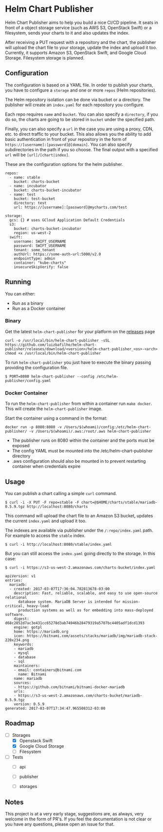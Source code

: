 # Helm Chart Publisher
Helm Chart Publisher aims to help you build a nice CI/CD pipeline. It seats in front of a object storage service (such as AWS S3, OpenStack Swift) or a filesystem, sends your charts to it and also updates the index.

After receiving a PUT request with a repository and the chart, the publisher will upload the chart file to your storage, update the index and upload it too. Currently, it supports Amazon S3, OpenStack Swift, and Google Cloud Storage. Filesystem storage is planned.

## Configuration
The configuration is based on a YAML file. In order to publish your charts, you have to configure a `storage` and one or more `repos` (Helm repositories).

The Helm repository isolation can be done via bucket or a directory. The publisher will create an `index.yaml` for each repository you configure.

Each repo requires `name` and `bucket`. You can also specify a `directory`, if you do so, the charts are going to be stored in `bucket` under the specified path.

Finally, you can also specify a `url` in the case you are using a proxy, CDN, etc. to direct traffic to your bucket. This also allows you the ability to add basic authentication in front of your repository in the form of `https://[username]:[password]@[domain]`. You can also specify subdirectories in the path if you so choose. The final output with a specified `url` will be `[url]/[chart|index]`.

These are the configuration options for the helm publisher.

```
repos:
  - name: stable
    bucket: charts-bucket
  - name: incubator
    bucket: charts-bucket-incubator
  - name: test
    bucket: test-bucket
    directory: test
    url: https://[username]:[password]@mycharts.com/test

storage:
  gcs: {} # uses GCloud Application Default Credentials
  s3:
    bucket: charts-bucket-incubator
    region: us-west-2
  swift:
    username: SWIFT_USERNAME
    password: SWIFT_USERNAME
    tenant: some_tenant
    authUrl: https://some-auth-url:5000/v2.0
    endpointType: admin
    container: "kube-charts"
    insecureSkipVerify: false
```

## Running
You can either:
- Run as a binary
- Run as a Docker container

### Binary
Get the latest `helm-chart-publisher` for your platform on the [releases](https://github.com/luizbafilho/helm-chart-publisher/releases) page
```
curl -o /usr/local/bin/helm-chart-publisher -sSL https://github.com/luizbafilho/helm-chart-publisher/releases/download/<version>/helm-chart-publisher_<os>-<arch>
chmod +x /usr/local/bin/helm-chart-publisher
```

To run `helm-chart-publisher` you just have to execute the binary passing providing the configuration file.

```shell
$ PORT=8080 helm-chart-publisher --config /etc/helm-publisher/config.yaml
```

### Docker Container
To run the `helm-chart-publisher` from within a container run `make docker`. This will create the `helm-chart-publisher`
image.

Start the container using a command in the format:
```
docker run -p 8080:8080 -v /Users/$(whoami)/config:/etc/helm-chart-publisher/ -v /Users/$(whoami)/.aws:/root/.aws helm-chart-publisher
```

- The publisher runs on 8080 within the container and the ports must be exposed
- The config YAML must be mounted into the /etc/helm-chart-publisher directory
- .aws configuration should also be mounted in to prevent restarting container when credentials expire



## Usage 

You can publish a chart calling a simple `curl` command.

```
$ curl -i -X PUT -F repo=stable -F chart=@$HOME/charts/stable/mariadb-0.5.9.tgz http://localhost:8080/charts
```

This command will upload the chart file to an Amazon S3 bucket, updates the current `index.yaml` and upload it too.

The indexes are available via publisher under the `/:repo/index.yaml` path. For example to access the `stable` index.
```
$ curl -i http://localhost:8080/stable/index.yaml
```
But you can still access the `index.yaml` going directly to the storage. In this case:
```
$ curl -i https://s3-us-west-2.amazonaws.com/charts-bucket/index.yaml

apiVersion: v1
entries:
  mariadb:
  - created: 2017-03-07T17:36:04.782813678-03:00
    description: Fast, reliable, scalable, and easy to use open-source relational
      database system. MariaDB Server is intended for mission-critical, heavy-load
      production systems as well as for embedding into mass-deployed software.
    digest: d68c2852d7ac3e431cc65278d3ab74946b28479319a5707bc4405adf1dcd1393
    engine: gotpl
    home: https://mariadb.org
    icon: https://bitnami.com/assets/stacks/mariadb/img/mariadb-stack-220x234.png
    keywords:
    - mariadb
    - mysql
    - database
    - sql
    maintainers:
    - email: containers@bitnami.com
      name: Bitnami
    name: mariadb
    sources:
    - https://github.com/bitnami/bitnami-docker-mariadb
    urls:
    - https://s3-us-west-2.amazonaws.com/charts-bucket/mariadb-0.5.9.tgz
    version: 0.5.9
generated: 2017-03-07T17:34:47.965508312-03:00

```





## Roadmap
- [ ] Storages
  - [x] Openstack Swift
  - [x] Google Cloud Storage
  - [ ] Filesystem
- [ ] Tests
  - [ ] api
  - [ ] publisher
  - [ ] storages
  
  
## Notes
This project is at a very early stage, suggestions are, as always, very welcome in the form of PR's. If you feel the documentation is not clear or you have any questions, please open an issue for that.

